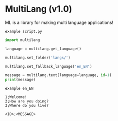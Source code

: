 # MultiLang (v1.0)

ML is a library for making multi language applications!

```example script.py```
```python
import multilang

language = multilang.get_language()

multilang.set_folder('langs/')

multilang.set_fallback_language('en_EN')

message = multilang.text(language=language, id=1)
print(message)
```

```example en_EN```

```text
1;Welcome!
2;How are you doing?
3;Where do you live?
```

```<ID>;<MESSAGE>```